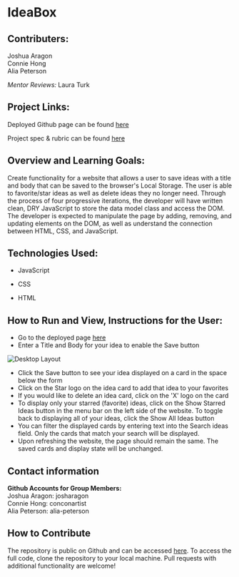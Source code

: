 # IdeaBox

## Contributers:

Joshua Aragon  
Connie Hong  
Alia Peterson

*Mentor Reviews:* Laura Turk

## Project Links:

Deployed Github page can be found [here](https://conconartist.github.io/ideabox/)

Project spec & rubric can be found [here](https://frontend.turing.io/projects/module-1/ideabox-group.html)

## Overview and Learning Goals:

Create functionality for a website that allows a user to save ideas with a title and body that can be saved to the browser's Local Storage. The user is able to favorite/star ideas as well as delete ideas they no longer need. Through the process of four progressive iterations, the developer will have written clean, DRY JavaScript to store the data model class and access the DOM. The developer is expected to manipulate the page by adding, removing, and updating elements on the DOM, as well as understand the connection between HTML, CSS, and JavaScript.


## Technologies Used:

* JavaScript

* CSS

* HTML

## How to Run and View, Instructions for the User:

* Go to the deployed page [here](https://conconartist.github.io/ideabox/)
* Enter a Title and Body for your idea to enable the Save button

![Desktop Layout](https://frontend.turing.io/projects/module-1/assets/ideabox-group/desktop.jpg)

* Click the Save button to see your idea displayed on a card in the space below the form
* Click on the Star logo on the idea card to add that idea to your favorites
* If you would like to delete an idea card, click on the 'X' logo on the card
* To display only your starred (favorite) ideas, click on the Show Starred Ideas button in the menu bar on the left side of the website. To toggle back to displaying all of your ideas, click the Show All Ideas button
* You can filter the displayed cards by entering text into the Search ideas field. Only the cards that match your search will be displayed.
* Upon refreshing the website, the page should remain the same. The saved cards and display state will be unchanged.


## Contact information

**Github Accounts for Group Members:**  
Joshua Aragon: josharagon  
Connie Hong: conconartist  
Alia Peterson: alia-peterson

## How to Contribute

The repository is public on Github and can be accessed [here](https://github.com/conconartist/ideabox). To access the full code, clone the repository to your local machine. Pull requests with additional functionality are welcome!
